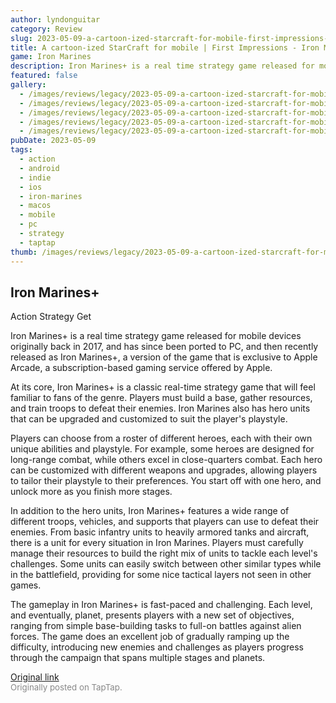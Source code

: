 ```yaml
---
author: lyndonguitar
category: Review
slug: 2023-05-09-a-cartoon-ized-starcraft-for-mobile-first-impressions-iron-marines
title: A cartoon-ized StarCraft for mobile | First Impressions - Iron Marines+
game: Iron Marines
description: Iron Marines+ is a real time strategy game released for mobile devices originally back in 2017, and has since been ported to PC, and then recently released as Iron Marines+, a version of the game that is exclusive to Apple Arcade, a subscription-based gaming service offered by Apple.
featured: false
gallery:
  - /images/reviews/legacy/2023-05-09-a-cartoon-ized-starcraft-for-mobile--first-impressions---iron-marines-0.avif
  - /images/reviews/legacy/2023-05-09-a-cartoon-ized-starcraft-for-mobile--first-impressions---iron-marines-1.avif
  - /images/reviews/legacy/2023-05-09-a-cartoon-ized-starcraft-for-mobile--first-impressions---iron-marines-2.avif
  - /images/reviews/legacy/2023-05-09-a-cartoon-ized-starcraft-for-mobile--first-impressions---iron-marines-3.avif
  - /images/reviews/legacy/2023-05-09-a-cartoon-ized-starcraft-for-mobile--first-impressions---iron-marines-4.avif
pubDate: 2023-05-09
tags:
  - action
  - android
  - indie
  - ios
  - iron-marines
  - macos
  - mobile
  - pc
  - strategy
  - taptap
thumb: /images/reviews/legacy/2023-05-09-a-cartoon-ized-starcraft-for-mobile--first-impressions---iron-marines-0.avif
---
```


Iron Marines+
--
Action
Strategy
Get

Iron Marines+ is a real time strategy game released for mobile devices originally back in 2017, and has since been ported to PC, and then recently released as Iron Marines+, a version of the game that is exclusive to Apple Arcade, a subscription-based gaming service offered by Apple.

At its core, Iron Marines+ is a classic real-time strategy game that will feel familiar to fans of the genre. Players must build a base, gather resources, and train troops to defeat their enemies. Iron Marines also has hero units that can be upgraded and customized to suit the player's playstyle.

Players can choose from a roster of different heroes, each with their own unique abilities and playstyle. For example, some heroes are designed for long-range combat, while others excel in close-quarters combat. Each hero can be customized with different weapons and upgrades, allowing players to tailor their playstyle to their preferences. You start off with one hero, and unlock more as you finish more stages.

In addition to the hero units, Iron Marines+ features a wide range of different troops, vehicles, and supports that players can use to defeat their enemies. From basic infantry units to heavily armored tanks and aircraft, there is a unit for every situation in Iron Marines. Players must carefully manage their resources to build the right mix of units to tackle each level's challenges. Some units can easily switch between other similar types while in the battlefield, providing for some nice tactical layers not seen in other games.

The gameplay in Iron Marines+ is fast-paced and challenging. Each level, and eventually, planet, presents players with a new set of objectives, ranging from simple base-building tasks to full-on battles against alien forces. The game does an excellent job of gradually ramping up the difficulty, introducing new enemies and challenges as players progress through the campaign that spans multiple stages and planets.

[Original link](https://www.taptap.io/post/5379551)<br><span style="font-size: 0.95em; color: #888;">Originally posted on TapTap.</span>